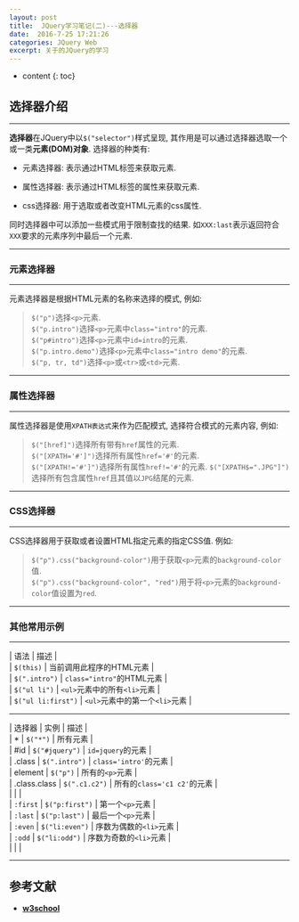 ```yaml
---
layout: post
title:  JQuery学习笔记(二)---选择器
date:  2016-7-25 17:21:26
categories: JQuery Web
excerpt: 关于的JQuery的学习
---
```


* content
{: toc}

## 选择器介绍

---

**选择器**在JQuery中以`$("selector")`样式呈现, 其作用是可以通过选择器选取一个或一类**元素(DOM)对象**. 选择器的种类有:

* 元素选择器: 表示通过HTML标签来获取元素.

* 属性选择器: 表示通过HTML标签的属性来获取元素.

* css选择器: 用于选取或者改变HTML元素的css属性.

同时选择器中可以添加一些模式用于限制查找的结果. 如`XXX:last`表示返回符合`XXX`要求的元素序列中最后一个元素.

---

### 元素选择器   

---

元素选择器是根据HTML元素的名称来选择的模式, 例如:

> `$("p")`选择`<p>`元素.  
> `$("p.intro")`选择`<p>`元素中`class="intro"`的元素.   
> `$("p#intro")`选择`<p>`元素中`id=intro`的元素.  
> `$("p.intro.demo")`选择`<p>`元素中`class="intro demo"`的元素.  
> `$("p, tr, td")`选择`<p>`或`<tr>`或`<td>`元素.

---

### 属性选择器   

---

属性选择器是使用`XPATH表达式`来作为匹配模式, 选择符合模式的元素内容, 例如:

> `$("[href]")`选择所有带有`href`属性的元素.   
> `$("[XPATH='#']")`选择所有属性`href='#'`的元素.  
> `$("[XPATH!='#']")`选择所有属性`href!='#'`的元素.
> `$("[XPATH$=".JPG"]")`选择所有包含属性`href`且其值以`JPG`结尾的元素.  

---

### CSS选择器   

---

CSS选择器用于获取或者设置HTML指定元素的指定CSS值. 例如:

> `$("p").css("background-color")`用于获取`<p>`元素的`background-color`值.  
> `$("p").css("background-color", "red")`用于将`<p>`元素的`background-color`值设置为`red`.  

---

### 其他常用示例   

---

| 语法 | 描述 |  
| `$(this)` | 当前调用此程序的HTML元素 |   
| `$(".intro")` | `class="intro"`的HTML元素 |   
| `$("ul li")` | `<ul>`元素中的所有`<li>`元素 |   
| `$("ul li:first")` | `<ul>`元素中的第一个`<li>`元素 |   

---

| 选择器 | 实例 | 描述 |  
| * | `$("*")` | 所有元素 |   
| #id | `$("#jquery")` | `id=jquery`的元素 |   
| .class | `$(".intro")` | `class='intro'`的元素 |   
| element | `$("p")` | 所有的`<p>`元素 |   
| .class.class | `$(".c1.c2")` | 所有的`class='c1 c2'`的元素 |   
| | |   
| `:first` | `$("p:first")` | 第一个`<p>`元素 |   
| `:last` | `$("p:last")` | 最后一个`<p>`元素 |   
| `:even` | `$("li:even")` | 序数为偶数的`<li>`元素 |   
| `:odd` | `$("li:odd")` | 序数为奇数的`<li>`元素 |   
| | |   


---
参考文献   
---

* **[w3school](http://www.w3school.com.cn/jquery/jquery_selectors.asp)**
